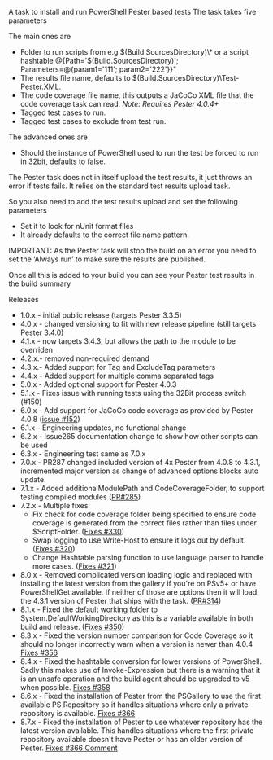 A task to install and run PowerShell Pester based tests
The task takes five parameters

The main ones are

- Folder to run scripts from e.g $(Build.SourcesDirectory)\\* or a script hashtable @{Path='$(Build.SourcesDirectory)'; Parameters=@{param1='111'; param2='222'}}"
- The results file name, defaults to $(Build.SourcesDirectory)\Test-Pester.XML.
- The code coverage file name, this outputs a JaCoCo XML file that the code coverage task can read. *Note: Requires Pester 4.0.4+*
- Tagged test cases to run.
- Tagged test cases to exclude from test run.

The advanced ones are

- Should the instance of PowerShell used to run the test be forced to run in 32bit, defaults to false.

The Pester task does not in itself upload the test results, it just throws an error if tests fails. It relies on the standard test results upload task.

So you also need to add the test results upload and set the following parameters

- Set it to look for nUnit format files
- It already defaults to the correct file name pattern.

IMPORTANT: As the Pester task will stop the build on an error you need to set the ‘Always run’ to make sure the results are published.

Once all this is added to your build you can see your Pester test results in the build summary

Releases
- 1.0.x - initial public release (targets Pester 3.3.5)
- 4.0.x - changed versioning to fit with new release pipeline (still targets Pester 3.4.0)
- 4.1.x - now targets 3.4.3, but allows the path to the module to be overriden
- 4.2.x.- removed non-required demand
- 4.3.x.- Added support for Tag and ExcludeTag parameters
- 4.4.x - Added support for multiple comma separated tags
- 5.0.x - Added optional support for Pester 4.0.3
- 5.1.x - Fixes issue with running tests using the 32Bit process switch (#150)
- 6.0.x - Add support for JaCoCo code coverage as provided by Pester 4.0.8 ([issue #152](https://github.com/rfennell/vNextBuild/issues/152))
- 6.1.x - Engineering updates, no functional change
- 6.2.x - Issue265 documentation change to show how other scripts can be used
- 6.3.x - Engineering test same as 7.0.x
- 7.0.x - PR287 changed included version of 4x Pester from 4.0.8 to 4.3.1, incremented major version as change of advanced options blocks auto update.
- 7.1.x - Added additionalModulePath and CodeCoverageFolder, to support testing compiled modules ([PR#285](https://github.com/rfennell/vNextBuild/pull/285))
- 7.2.x - Multiple fixes:
    - Fix check for code coverage folder being specified to ensure code coverage is generated from the correct files rather than files under $ScriptFolder. ([Fixes #330](https://github.com/rfennell/vNextBuild/issues/330))
    - Swap logging to use Write-Host to ensure it logs out by default. ([Fixes #320](https://github.com/rfennell/vNextBuild/issues/320))
    - Change Hashtable parsing function to use language parser to handle more cases. ([Fixes #321](https://github.com/rfennell/vNextBuild/issues/321))
- 8.0.x - Removed complicated version loading logic and replaced with installing the latest version from the gallery if you're on PSv5+ or have PowerShellGet available. If neither of those are options then it will load the 4.3.1 version of Pester that ships with the task. ([PR#314](https://github.com/rfennell/vNextBuild/pull/314))
- 8.1.x - Fixed the default working folder to System.DefaultWorkingDirectory as this is a variable available in both build and release. ([Fixes #350](https://github.com/rfennell/vNextBuild/issues/350))
- 8.3.x - Fixed the version number comparison for Code Coverage so it should no longer incorrectly warn when a version is newer than 4.0.4 [Fixes #356](https://github.com/rfennell/vNextBuild/issues/356)
- 8.4.x - Fixed the hashtable conversion for lower versions of PowerShell. Sadly this makes use of Invoke-Expression but there is a warning that it is an unsafe operation and the build agent should be upgraded to v5 when possible. [Fixes #358](https://github.com/rfennell/vNextBuild/issues/358)
- 8.6.x - Fixed the installation of Pester from the PSGallery to use the first available PS Repository so it handles situations where only a private repository is available. [Fixes #366](https://github.com/rfennell/vNextBuild/issues/366)
- 8.7.x - Fixed the installation of Pester to use whatever repository has the latest version available. This handles situations where the first private repository available doesn't have Pester or has an older version of Pester. [Fixes #366 Comment](https://github.com/rfennell/vNextBuild/issues/366#issuecomment-420618766)
